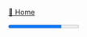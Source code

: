 [🏡 Home](../README.md)

<progress value="9" max="12" />

# Mutate Supabase data from Remix

TODO!

[👉 Next lesson](./10-implement-realtime.md)

---

Enjoyed the course? Follow me on [Twitter](https://twitter.com/jonmeyers_io) and subscribe to my [YouTube channel](https://www.youtube.com/jonmeyers).
